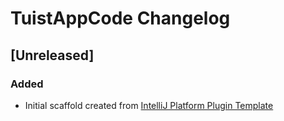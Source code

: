 <!-- Keep a Changelog guide -> https://keepachangelog.com -->

# TuistAppCode Changelog

## [Unreleased]
### Added
- Initial scaffold created from [IntelliJ Platform Plugin Template](https://github.com/JetBrains/intellij-platform-plugin-template)
